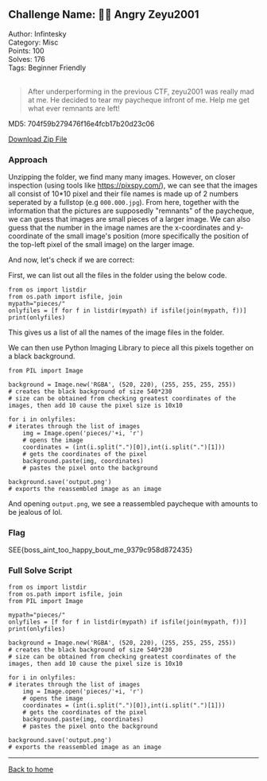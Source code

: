 ## Challenge Name: 🧑‍🎓 Angry Zeyu2001
Author: Infintesky  
Category: Misc  
Points: 100  
Solves: 176  
Tags: Beginner Friendly  
<br>
>After underperforming in the previous CTF, zeyu2001 was really mad at me. He decided to tear my paycheque infront of me. Help me get what ever remnants are left!

MD5: 704f59b279476f16e4fcb17b20d23c06

[Download Zip File](https://github.com/Team-Rainbow-Hash/seetf-2022-writeups/blob/main/misc/%F0%9F%A7%91%E2%80%8D%F0%9F%8E%93%20Angry%20Zeyu2001/files/misc_angry_zeyu2001.zip "Zip File")

### Approach
Unzipping the folder, we find many many images. However, on closer inspection (using tools like https://pixspy.com/), we can see that the images all consist of 10*10 pixel and their file names is made up of 2 numbers seperated by a fullstop (e.g `000.000.jpg`). From here, together with the information that the pictures are supposedly "remnants" of the paycheque, we can guess that images are small pieces of a larger image. We can also guess that the number in the image names are the x-coordinates and y-coordinate of the small image's position (more specifically the position of the top-left pixel of the small image) on the larger image.

And now, let's check if we are correct:

First, we can list out all the files in the folder using the below code.
```
from os import listdir
from os.path import isfile, join
mypath="pieces/"
onlyfiles = [f for f in listdir(mypath) if isfile(join(mypath, f))]
print(onlyfiles)
```
This gives us a list of all the names of the image files in the folder.

We can then use Python Imaging Library to piece all this pixels together on a black background.
```
from PIL import Image

background = Image.new('RGBA', (520, 220), (255, 255, 255, 255))
# creates the black background of size 540*230 
# size can be obtained from checking greatest coordinates of the images, then add 10 cause the pixel size is 10x10

for i in onlyfiles:
# iterates through the list of images
    img = Image.open('pieces/'+i, 'r')
    # opens the image
    coordinates = (int(i.split(".")[0]),int(i.split(".")[1]))
    # gets the coordinates of the pixel
    background.paste(img, coordinates)
    # pastes the pixel onto the background

background.save('output.png')
# exports the reassembled image as an image
```

And opening `output.png`, we see a reassembled paycheque with amounts to be jealous of lol.  

### Flag
SEE{boss_aint_too_happy_bout_me_9379c958d872435}


### Full Solve Script
```
from os import listdir
from os.path import isfile, join
from PIL import Image

mypath="pieces/"
onlyfiles = [f for f in listdir(mypath) if isfile(join(mypath, f))]
print(onlyfiles)

background = Image.new('RGBA', (520, 220), (255, 255, 255, 255))
# creates the black background of size 540*230 
# size can be obtained from checking greatest coordinates of the images, then add 10 cause the pixel size is 10x10

for i in onlyfiles:
# iterates through the list of images
    img = Image.open('pieces/'+i, 'r')
    # opens the image
    coordinates = (int(i.split(".")[0]),int(i.split(".")[1]))
    # gets the coordinates of the pixel
    background.paste(img, coordinates)
    # pastes the pixel onto the background

background.save('output.png')
# exports the reassembled image as an image
```

---
[Back to home](https://github.com/Team-Rainbow-Hash/seetf-2022-writeups)